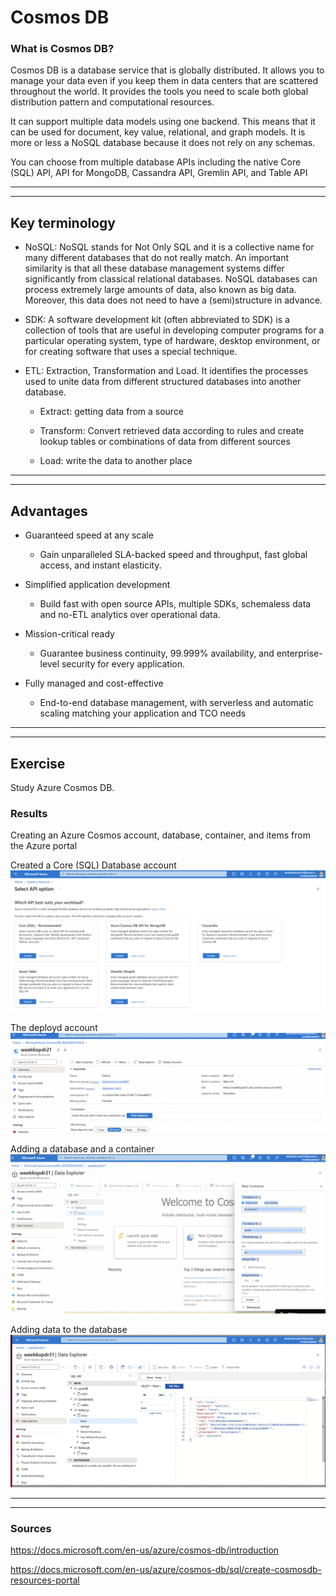 # Cosmos DB 

### What is Cosmos DB?

Cosmos DB is a database service that is globally distributed. It allows you to manage your data even if you keep them in data centers that are scattered throughout the world. It provides the tools you need to scale both global distribution pattern and computational resources.

It can support multiple data models using one backend. This means that it can be used for document, key value, relational, and graph models. It is more or less a NoSQL database because it does not rely on any schemas.

You can choose from multiple database APIs including the native Core (SQL) API, API for MongoDB, Cassandra API, Gremlin API, and Table API

---
---

## Key terminology

- NoSQL: NoSQL stands for Not Only SQL and it is a collective name for many different databases that do not really match. An important similarity is that all these database management systems differ significantly from classical relational databases. NoSQL databases can process extremely large amounts of data, also known as big data. Moreover, this data does not need to have a (semi)structure in advance.

- SDK: A software development kit (often abbreviated to SDK) is a collection of tools that are useful in developing computer programs for a particular operating system, type of hardware, desktop environment, or for creating software that uses a special technique.

- ETL: Extraction, Transformation and Load. It identifies the processes used to unite data from different structured databases into another database.

  - Extract: getting data from a source

  - Transform: Convert retrieved data according to rules and create lookup tables or combinations of data from different sources

  - Load: write the data to another place

---
---

## Advantages

- Guaranteed speed at any scale
  - Gain unparalleled SLA-backed speed and throughput, fast global access, and instant elasticity.

- Simplified application development
  - Build fast with open source APIs, multiple SDKs, schemaless data and no-ETL analytics over operational data.

- Mission-critical ready
  - Guarantee business continuity, 99.999% availability, and enterprise-level security for every application.

- Fully managed and cost-effective
  - End-to-end database management, with serverless and automatic scaling matching your application and TCO needs


---
---


## Exercise

Study Azure Cosmos DB.

### Results

Creating an Azure Cosmos account, database, container, and items from the Azure portal


Created a Core (SQL) Database account
![screenshot](../00_includes/azureweek3/21.png)

The deployd account
![screenshot](../00_includes/azureweek3/22.png)

Adding a database and a container
![screenshot](../00_includes/azureweek3/23.png)

Adding data to the database
![screenshot](../00_includes/azureweek3/24.png)

---
---

### Sources

https://docs.microsoft.com/en-us/azure/cosmos-db/introduction

https://docs.microsoft.com/en-us/azure/cosmos-db/sql/create-cosmosdb-resources-portal
